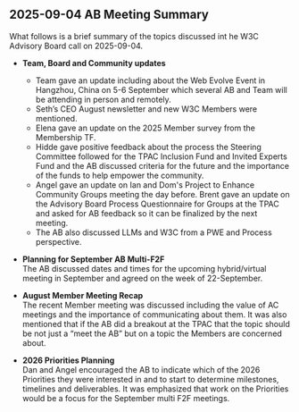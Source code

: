 ## 2025-09-04 AB Meeting Summary

What follows is a brief summary of the topics discussed int he W3C Advisory Board call on 2025-09-04.

* **Team, Board and Community updates**  
  * Team gave an update including about the Web Evolve Event in Hangzhou, China on 5-6 September which several AB and Team will be attending in person and remotely.
  * Seth’s CEO August newsletter and new W3C Members were mentioned.
  * Elena gave an update on the 2025 Member survey from the Membership TF.
  * Hidde gave positive feedback about the process the Steering Committee followed for the TPAC Inclusion Fund and Invited Experts Fund and the AB discussed criteria for the future and the importance of the funds to help empower the community.
  * Angel gave an update on Ian and Dom's Project to Enhance Community Groups meeting the day before. Brent gave an update on the Advisory Board Process Questionnaire for Groups at the TPAC and asked for AB feedback so it can be finalized by the next meeting.
  * The AB also discussed LLMs and W3C from a PWE and Process perspective.

* **Planning for September AB Multi-F2F**  
The AB discussed dates and times for the upcoming hybrid/virtual meeting in September and agreed on the week of 22-September.

* **August Member Meeting Recap**  
The recent Member meeting was discussed including the value of AC meetings and the importance of communicating about them. It was also mentioned that if the AB did a breakout at the TPAC that the topic should be not just a “meet the AB” but on a topic the Members are concerned about.

* **2026 Priorities Planning**  
Dan and Angel encouraged the AB to indicate which of the 2026 Priorities they were interested in and to start to determine milestones, timelines and deliverables. It was emphasized that work on the Priorities would be a focus for the September multi F2F meetings.
